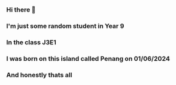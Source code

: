 ### Hi there 👋
### I'm just some random student in Year 9
### In the class J3E1
### I was born on this island called Penang on 01/06/2024
### And honestly thats all
<!--
**KhooP12354/KhooP12354** is a ✨ _special_ ✨ repository because its `README.md` (this file) appears on your GitHub profile.

Here are some ideas to get you started:

- 🔭 I’m currently working on ...
- 🌱 I’m currently learning ...
- 👯 I’m looking to collaborate on ...
- 🤔 I’m looking for help with ...
- 💬 Ask me about ...
- 📫 How to reach me: ...
- 😄 Pronouns: ...
- ⚡ Fun fact: ...
-->
